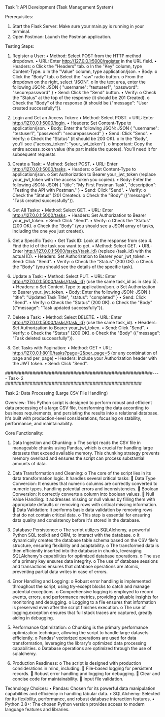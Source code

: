 
Task 1: API Development (Task Management System)

Prerequisites:
1.	Start the Flask Server: Make sure your main.py is running in your terminal.
2.	Open Postman: Launch the Postman application.


Testing Steps:

1. Register a User:
•	Method: Select POST from the HTTP method dropdown.
•	URL: Enter http://127.0.0.1:5000/register in the URL field.
•	Headers:
o	Click the "Headers" tab.
o	In the "Key" column, type Content-Type.
o	In the "Value" column, type application/json.
•	Body:
o	Click the "Body" tab.
o	Select the "raw" radio button.
o	From the dropdown on the right, select "JSON".
o	In the text area, enter the following JSON:
JSON
{
    "username": "testuser1",
    "password": "securepassword"
}
•	Send: Click the "Send" button.
•	Verify:
o	Check the "Status" at the top of the response (it should be 201 Created).
o	Check the "Body" of the response (it should be {"message": "User created successfully"}).

2. Login and Get an Access Token:
•	Method: Select POST.
•	URL: Enter http://127.0.0.1:5000/login.
•	Headers: Set Content-Type to application/json.
•	Body: Enter the following JSON:
JSON
{
    "username": "testuser1",
    "password": "securepassword"
}
•	Send: Click "Send".
•	Verify:
o	Check the "Status" (it should be 200 OK).
o	In the "Body", you'll see {"access_token": "your_jwt_token"}.
o	Important: Copy the entire access_token value (the part inside the quotes). You'll need it for subsequent requests.


3. Create a Task:
•	Method: Select POST.
•	URL: Enter http://127.0.0.1:5000/tasks.
•	Headers:
o	Set Content-Type to application/json.
o	Set Authorization to Bearer your_jwt_token (replace your_jwt_token with the access token you copied).
•	Body: Enter the following JSON:
JSON
{
    "title": "My First Postman Task",
    "description": "Testing the API with Postman."
}
•	Send: Click "Send".
•	Verify:
o	Check the "Status" (201 Created).
o	Check the "Body" ({"message": "Task created successfully"}).


4. Get All Tasks:
•	Method: Select GET.
•	URL: Enter http://127.0.0.1:5000/tasks.
•	Headers: Set Authorization to Bearer your_jwt_token.
•	Send: Click "Send".
•	Verify: 
o	Check the "Status" (200 OK).
o	Check the "Body" (you should see a JSON array of tasks, including the one you just created).

5. Get a Specific Task:
•	Get Task ID: Look at the response from step 4. Find the id of the task you want to get.
•	Method: Select GET.
•	URL: Enter http://127.0.0.1:5000/tasks/{task_id} (replace {task_id} with the actual ID).
•	Headers: Set Authorization to Bearer your_jwt_token.
•	Send: Click "Send".
•	Verify: 
o	Check the "Status" (200 OK).
o	Check the "Body" (you should see the details of the specific task).


6. Update a Task:
•	Method: Select PUT.
•	URL: Enter http://127.0.0.1:5000/tasks/{task_id} (use the same task_id as in step 5).
•	Headers:
o	Set Content-Type to application/json.
o	Set Authorization to Bearer your_jwt_token.
•	Body: Enter the following JSON:
JSON
{
    "title": "Updated Task Title",
    "status": "completed"
}
•	Send: Click "Send".
•	Verify:
o	Check the "Status" (200 OK).
o	Check the "Body" ({"message": "Task updated successfully"}).


7. Delete a Task:
•	 Method: Select DELETE.
•	 URL: Enter http://127.0.0.1:5000/tasks/{task_id} (use the same task_id).
•	Headers: Set Authorization to Bearer your_jwt_token.
•	 Send: Click "Send".
•	 Verify: 
o	Check the "Status" (200 OK).
o	Check the "Body" ({"message": "Task deleted successfully"}).


8. Get Tasks with Pagination: 
•	Method: GET
•	URL: http://127.0.0.1:8010/tasks?page=2&per_page=5 (or any combination of page and per_page)
•	Headers: Include your Authorization header with the JWT token.
•	Send: Click "Send".


######################################################---- Task- 2 ##################################################

Task 2: Data Processing (Large CSV File Handling)


Overview:
This Python script is designed to perform robust and efficient data processing of a large CSV file, transforming the data according to business requirements, and persisting the results into a relational database. It's built with production-level considerations, focusing on stability, performance, and maintainability.

Core Functionality:

1.	Data Ingestion and Chunking:
o	The script reads the CSV file in manageable chunks using Pandas, which is crucial for handling large datasets that exceed available memory. This chunking strategy prevents memory overload and ensures the script can process substantial amounts of data.

2.	Data Transformation and Cleaning:
o	The core of the script lies in its data transformation logic. It handles several critical tasks: 
	Data Type Conversion: It ensures that numeric columns are correctly converted to numeric types, handling potential errors and inconsistencies.
	Boolean Conversion: It correctly converts a column into boolean values.
	Null Value Handling: It addresses missing or null values by filling them with appropriate defaults or removing rows with critical missing information.
	Data Validation: It performs basic data validation by removing rows that do not contain critical data.
o	This step is essential for ensuring data quality and consistency before it's stored in the database.

3.	Database Persistence:
o	The script utilizes SQLAlchemy, a powerful Python SQL toolkit and ORM, to interact with the database.
o	It dynamically creates the database table schema based on the CSV file's structure, ensuring flexibility and adaptability.
o	The transformed data is then efficiently inserted into the database in chunks, leveraging SQLAlchemy's capabilities for optimized database operations.
o	The use of a primary key ensures data integrity.
o	The use of database sessions and transactions ensures that database operations are atomic, preventing partial data writes in case of errors.

4.	Error Handling and Logging:
o	Robust error handling is implemented throughout the script, using try-except blocks to catch and manage potential exceptions.
o	Comprehensive logging is employed to record events, errors, and performance metrics, providing valuable insights for monitoring and debugging.
o	Logging to a file ensures that information is preserved even after the script finishes execution.
o	The use of logging.exception ensures that full stack traces are captured, greatly aiding in debugging.


5.	Performance Optimization:
o	Chunking is the primary performance optimization technique, allowing the script to handle large datasets efficiently.
o	Pandas' vectorized operations are used for data transformation, leveraging the library's optimized data processing capabilities.
o	Database operations are optimized through the use of sqlalchemy.


6.	Production Readiness:
o	The script is designed with production considerations in mind, including: 
	File-based logging for persistent records.
	Robust error handling and logging for debugging.
	Clear and concise code for maintainability.
	Input file validation.

Technology Choices:
•	Pandas: Chosen for its powerful data manipulation capabilities and efficiency in handling tabular data.
•	SQLAlchemy: Selected for its flexibility, performance, and robust database interaction features.
•	Python 3.8+: The chosen Python version provides access to modern language features and libraries.


